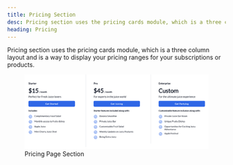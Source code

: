 ```yaml
---
title: Pricing Section
desc: Pricing section uses the pricing cards module, which is a three column layout and is a way to display your pricing ranges for your subscriptions or products.
heading: Pricing
---
```


Pricing section uses the pricing cards module, which is a three column layout and is a way to display your pricing ranges for your subscriptions or products.

<figure>
  <img src="./pricing.png" alt="Pricing Page composed of title and three pricing options">
  <figcaption>Pricing Page Section</figcaption>
</figure>
